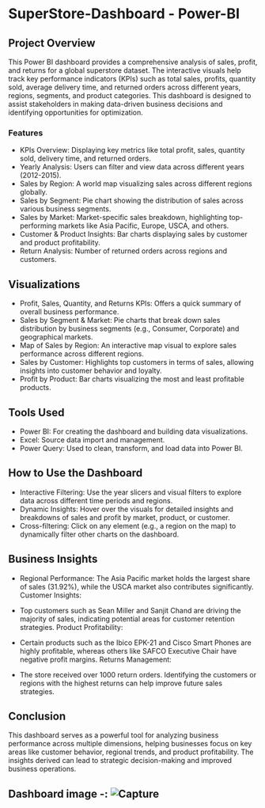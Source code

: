 # SuperStore-Dashboard - Power-BI

## Project Overview
This Power BI dashboard provides a comprehensive analysis of sales, profit, and returns for a global superstore dataset. 
The interactive visuals help track key performance indicators (KPIs) such as total sales, profits, quantity sold, average delivery time, and returned orders across different years, regions, segments, and product categories. 
This dashboard is designed to assist stakeholders in making data-driven business decisions and identifying opportunities for optimization.

### Features
- KPIs Overview: Displaying key metrics like total profit, sales, quantity sold, delivery time, and returned orders.
- Yearly Analysis: Users can filter and view data across different years (2012-2015).
- Sales by Region: A world map visualizing sales across different regions globally.
- Sales by Segment: Pie chart showing the distribution of sales across various business segments.
- Sales by Market: Market-specific sales breakdown, highlighting top-performing markets like Asia Pacific, Europe, USCA, and others.
- Customer & Product Insights: Bar charts displaying sales by customer and product profitability.
- Return Analysis: Number of returned orders across regions and customers.

## Visualizations
- Profit, Sales, Quantity, and Returns KPIs: Offers a quick summary of overall business performance.
- Sales by Segment & Market: Pie charts that break down sales distribution by business segments (e.g., Consumer, Corporate) and geographical markets.
- Map of Sales by Region: An interactive map visual to explore sales performance across different regions.
- Sales by Customer: Highlights top customers in terms of sales, allowing insights into customer behavior and loyalty.
- Profit by Product: Bar charts visualizing the most and least profitable products.

## Tools Used
- Power BI: For creating the dashboard and building data visualizations.
- Excel: Source data import and management.
- Power Query: Used to clean, transform, and load data into Power BI.
  
## How to Use the Dashboard
- Interactive Filtering: Use the year slicers and visual filters to explore data across different time periods and regions.
- Dynamic Insights: Hover over the visuals for detailed insights and breakdowns of sales and profit by market, product, or customer.
- Cross-filtering: Click on any element (e.g., a region on the map) to dynamically filter other charts on the dashboard.

## Business Insights
- Regional Performance:
The Asia Pacific market holds the largest share of sales (31.92%), while the USCA market also contributes significantly.
Customer Insights:

- Top customers such as Sean Miller and Sanjit Chand are driving the majority of sales, indicating potential areas for customer retention strategies.
Product Profitability:

- Certain products such as the Ibico EPK-21 and Cisco Smart Phones are highly profitable, whereas others like SAFCO Executive Chair have negative profit margins.
Returns Management:

- The store received over 1000 return orders. Identifying the customers or regions with the highest returns can help improve future sales strategies.

## Conclusion
This dashboard serves as a powerful tool for analyzing business performance across multiple dimensions, helping businesses focus on key areas like customer behavior, regional trends, and product profitability. 
The insights derived can lead to strategic decision-making and improved business operations.

## Dashboard image -: ![Capture](https://github.com/user-attachments/assets/939582cb-a269-46b4-95d7-ebc41ba97f62)




